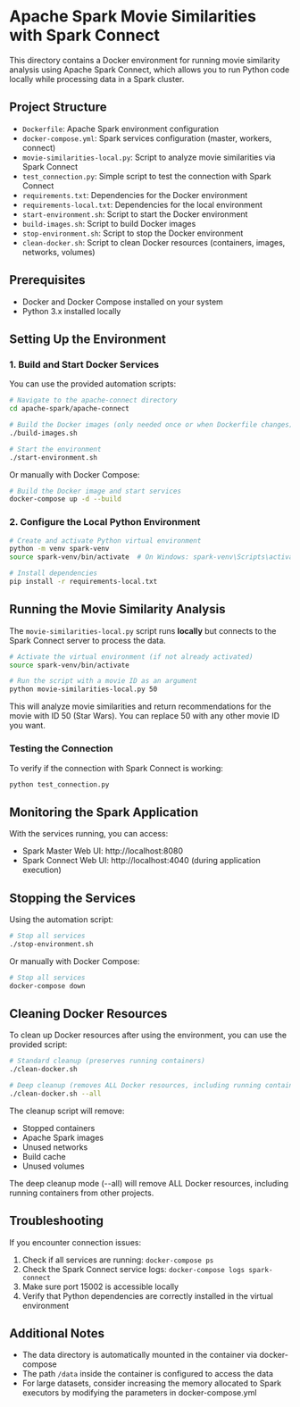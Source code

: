 # Apache Spark Movie Similarities with Spark Connect

This directory contains a Docker environment for running movie similarity analysis using Apache Spark Connect, which allows you to run Python code locally while processing data in a Spark cluster.

## Project Structure

- `Dockerfile`: Apache Spark environment configuration
- `docker-compose.yml`: Spark services configuration (master, workers, connect)
- `movie-similarities-local.py`: Script to analyze movie similarities via Spark Connect
- `test_connection.py`: Simple script to test the connection with Spark Connect
- `requirements.txt`: Dependencies for the Docker environment
- `requirements-local.txt`: Dependencies for the local environment
- `start-environment.sh`: Script to start the Docker environment
- `build-images.sh`: Script to build Docker images
- `stop-environment.sh`: Script to stop the Docker environment
- `clean-docker.sh`: Script to clean Docker resources (containers, images, networks, volumes)

## Prerequisites

- Docker and Docker Compose installed on your system
- Python 3.x installed locally

## Setting Up the Environment

### 1. Build and Start Docker Services

You can use the provided automation scripts:

```bash
# Navigate to the apache-connect directory
cd apache-spark/apache-connect

# Build the Docker images (only needed once or when Dockerfile changes)
./build-images.sh

# Start the environment
./start-environment.sh
```

Or manually with Docker Compose:

```bash
# Build the Docker image and start services
docker-compose up -d --build
```

### 2. Configure the Local Python Environment

```bash
# Create and activate Python virtual environment
python -m venv spark-venv
source spark-venv/bin/activate  # On Windows: spark-venv\Scripts\activate

# Install dependencies
pip install -r requirements-local.txt
```

## Running the Movie Similarity Analysis

The `movie-similarities-local.py` script runs **locally** but connects to the Spark Connect server to process the data.

```bash
# Activate the virtual environment (if not already activated)
source spark-venv/bin/activate

# Run the script with a movie ID as an argument
python movie-similarities-local.py 50
```

This will analyze movie similarities and return recommendations for the movie with ID 50 (Star Wars). You can replace 50 with any other movie ID you want.

### Testing the Connection

To verify if the connection with Spark Connect is working:

```bash
python test_connection.py
```

## Monitoring the Spark Application

With the services running, you can access:

- Spark Master Web UI: http://localhost:8080
- Spark Connect Web UI: http://localhost:4040 (during application execution)

## Stopping the Services

Using the automation script:

```bash
# Stop all services
./stop-environment.sh
```

Or manually with Docker Compose:

```bash
# Stop all services
docker-compose down
```

## Cleaning Docker Resources

To clean up Docker resources after using the environment, you can use the provided script:

```bash
# Standard cleanup (preserves running containers)
./clean-docker.sh

# Deep cleanup (removes ALL Docker resources, including running containers)
./clean-docker.sh --all
```

The cleanup script will remove:
- Stopped containers
- Apache Spark images
- Unused networks
- Build cache
- Unused volumes

The deep cleanup mode (--all) will remove ALL Docker resources, including running containers from other projects.

## Troubleshooting

If you encounter connection issues:

1. Check if all services are running: `docker-compose ps`
2. Check the Spark Connect service logs: `docker-compose logs spark-connect`
3. Make sure port 15002 is accessible locally
4. Verify that Python dependencies are correctly installed in the virtual environment

## Additional Notes

- The data directory is automatically mounted in the container via docker-compose
- The path `/data` inside the container is configured to access the data
- For large datasets, consider increasing the memory allocated to Spark executors by modifying the parameters in docker-compose.yml
